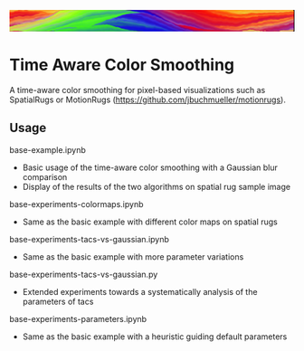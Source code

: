 ![alt text](results/pooling-15-15-2.png "Spatial Rugs Smoothed")

# Time Aware Color Smoothing

A time-aware color smoothing for pixel-based visualizations such as SpatialRugs or MotionRugs (https://github.com/jbuchmueller/motionrugs).

## Usage

base-example.ipynb  
 - Basic usage of the time-aware color smoothing with a Gaussian blur comparison
 - Display of the results of the two algorithms on spatial rug sample image

 base-experiments-colormaps.ipynb  
 - Same as the basic example with different color maps on spatial rugs

base-experiments-tacs-vs-gaussian.ipynb  
 - Same as the basic example with more parameter variations

base-experiments-tacs-vs-gaussian.py  
 - Extended experiments towards a systematically analysis of the parameters of tacs

base-experiments-parameters.ipynb  
 - Same as the basic example with a heuristic guiding default parameters
